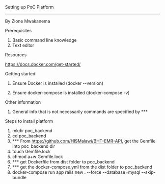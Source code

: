Setting up PoC Platform
_____________________________________________________________________________________________________________________

By						      Zione Mwakanema


Prerequisites

1. Basic command line knowledge
2. Text editor

Resources

https://docs.docker.com/get-started/

Getting started

1. Ensure Docker is installed (docker --version)

2. Ensure docker-compose is installed (docker-compose -v)

Other information

1. General info that is not necessarily commands are specified by ***

Steps to install platform

1. mkdir poc_backend
2. cd poc_backend
3. *** From https://github.com/HISMalawi/BHT-EMR-API, get the Gemfile into poc_backend dir
4. touch Gemfile.lock
5. chmod a+w Gemfile.lock
6. *** get Dockerfile from dist folder to poc_backend
7. *** get the docker-compose.yml from the dist folder to poc_backend
8. docker-compose run app rails new . --force --database=mysql --skip-bundle
